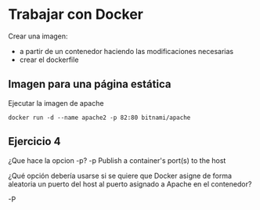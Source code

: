 # Trabajar con Docker

Crear una imagen:
- a partir de un contenedor haciendo las modificaciones necesarias
- crear el dockerfile


## Imagen para una página estática

Ejecutar la imagen de apache

    docker run -d --name apache2 -p 82:80 bitnami/apache
    
## Ejercicio 4

¿Que hace la opcion -p?
 -p Publish a container's port(s) to the host
 
 ¿Qué opción debería usarse si se quiere que Docker asigne de forma aleatoria un
puerto del host al puerto asignado a Apache en el contenedor?

-P


